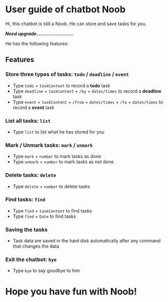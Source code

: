 # User guide of chatbot Noob

Hi, this chatbot is still a Noob. He can store and save tasks for you.

***Need upgrade.........................***

He has the following features:

## Features

### Store three types of tasks: `todo` / `deadline` / `event`

* Type `todo` + `taskContent` to record a **todo** task
* Type `deadline` + `taskContent` + `/by` + `dates/times` to record a **deadline** task
* Type `event` + `taskContent` + `/from` + `dates/times` + `/to` + `dates/times` to record a **event** task

### List all tasks: `list`

* Type `list` to list what he has stored for you

### Mark / Unmark tasks: `mark` / `unmark`

* Type `mark` + `number` to mark tasks as done
* Type `unmark` + `number` to mark tasks as not done

### Delete tasks: `delete`

* Type `delete` + `number` to delete tasks

### Find tasks: `find`

* Type `find` + `taskContent` to find tasks
* Type `find` + `Date` to find tasks

### Saving the tasks
* Task data are saved in the hard disk automatically after any command that changes the data.

### Exit the chatbot: `bye`

* Type `bye` to say goodbye to him

# Hope you have fun with Noob!
